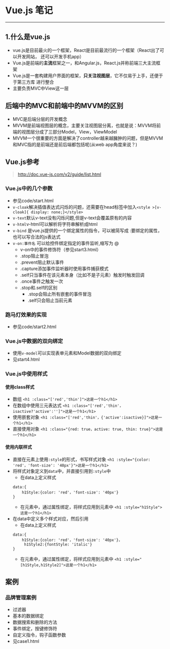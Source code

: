 # Vue.js 笔记
---------------------------------
## 1.什么是vue.js
+ vue.js是目前最火的一个框架，React是目前最流行的一个框架（React出了可以开发网站， 还可以开发手机app）
+ Vue.js是前端的**主流**框架之一，和Angular.js，React.js并称前端三大主流框架
+ Vue.js是一套构建用户界面的框架，**只关注视图层**，它不仅易于上手，还便于于第三方库 进行整合
+ 主要负责MVC中View这一层

## 后端中的MVC和前端中的MVVM的区别
+ MVC是后端分层的开发概念
+ MVVM是前端视图层的概念，主要关注视图层分离，也就是说：MVVM将前端的视图层分成了三部分Model，View，ViewModel
+ MVVM一个很重要的方面是解决了controller越来越臃肿的问题，但是MVVM和MVC指的是前端还是前后端都包括呢(从web app角度来说？)

## Vue.js参考
>http://doc.vue-js.com/v2/guide/list.html

### Vue.js中的几个参数
+ 参见code/start.html
+ `v-cloak`解决插值表达式闪烁的问题，还需要在head标签中加入`<style >[v-cloak]{ display: none;}</style>`
+ `v-text`默认v-text没有闪烁问题,但是v-text会覆盖原有的内容
+ `v-html`v-html可以解析将字符串解析成html
+ `v-bind` 是vue.js提供的一个绑定属性的指令，可以被简写成 :要绑定的属性，也可以写合法的js表达式
+ `v-on:事件名` 可以给控件绑定指定的事件监听,缩写为 @
    * v-on中的事件修饰符（参见start3.html）
    * .stop阻止冒泡
    * .prevent阻止默认事件
    * .capture添加事件监听器时使用事件捕获模式
    * .self只当事件在该元素本身（比如不是子元素）触发时触发回调
    * .once事件之触发一次
    * .stop和.self的区别
        - .stop会阻止所有嵌套的事件冒泡
        - .self只会阻止当前元素

### 跑马灯效果的实现
+ 参见code/start2.html

### Vue.js中数据的双向绑定
+ 使用`v-model`可以实现表单元素和Model数据的双向绑定
+ 见start4.html

### Vue.js中使用样式
#### 使用class样式
+ 数组
`<h1 :class="['red','thin']">这是一个h1</h1>`
+ 在数组中使用三元表达式
`<h1 :class="['red','thin'，isactive?'active':'']">这是一个h1</h1>`
+ 使用嵌套对象
`<h1 :class="['red','thin'，{'active':isactive}]">这是一个h1</h1>`
+ 直接使用对象
`<h1 :class="{red: true，active: true, thin: true}">这是一个h1</h1>`

#### 使用内联样式
+ 直接在元素上使用`:style`的形式，书写样式对象
`<h1 :style="{color: 'red'，'font-size': '40px'}">这是一个h1</h1>`
+ 将样式对象定义到`data`中，并直接引用到`:style`中
    * 在data上定义样式
    ```
    data:{
        h1Style:{color: 'red'，'font-size': '40px'}
    }
    ```
    * 在元素中，通过属性绑定，将样式应用到元素中
`<h1 :style="h1Style">这是一个h1</h1>`
+ 在data中定义多个样式对应，然后引用
    * 在data上定义样式
    ```
    data:{
        h1Style:{color: 'red'，'font-size': '40px'}，
         h1Style2:{fontStyle: 'italic'}
    }
    ```
    * 在元素中，通过属性绑定，将样式应用到元素中
`<h1 :style="[h1Style,h1Style2]">这是一个h1</h1>`

## 案例
### 品牌管理案例
+ 过滤器
+ 基本的数据绑定
+ 数据搜索和删除的方法
+ 事件绑定，按键修饰符
+ 自定义指令，钩子函数参数
+ 见case1.html

